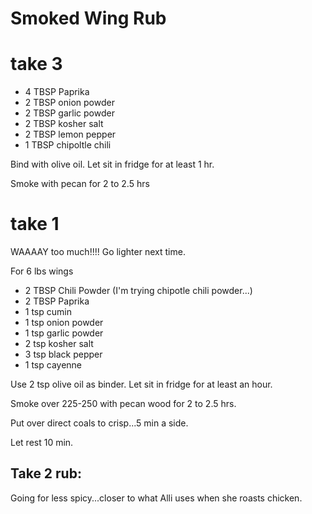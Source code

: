 # Smoked Wing Rub

# take 3

* 4 TBSP Paprika
* 2 TBSP onion powder
* 2 TBSP garlic powder
* 2 TBSP kosher salt
* 2 TBSP lemon pepper
* 1 TBSP chipoltle chili

Bind with olive oil. Let sit in fridge for at least 1 hr.

Smoke with pecan for 2 to 2.5 hrs

# take 1

WAAAAY too much!!!!  Go lighter next time.

For 6 lbs wings

* 2 TBSP Chili Powder  (I'm trying chipotle chili powder...)
* 2 TBSP Paprika
* 1 tsp cumin
* 1 tsp onion powder
* 1 tsp garlic powder
* 2 tsp kosher salt
* 3 tsp black pepper
* 1 tsp cayenne

Use 2 tsp olive oil as binder.  Let sit in fridge for at least an hour.

Smoke over 225-250 with pecan wood for 2 to 2.5 hrs.

Put over direct coals to crisp...5 min a side.

Let rest 10 min.

## Take 2 rub:

Going for less spicy...closer to what Alli uses when she roasts chicken.


